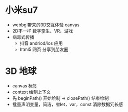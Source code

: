 # 小米su7
   - webbgl带来的3D交互体验 canvas 
   - 2D不一样 数字孪生、VR、游戏
   - 病毒式传播
     - 抖音 andriod/ios 应用
     - html5 网页 分享到朋友圈

# 3D 地球
- canvas 标签
- context 绘制上下文
- 先 beginPath() 开始绘制 -> closePath() 结束绘制
- 批量声明变量，简洁，省let，var，const 消除数据冗长感